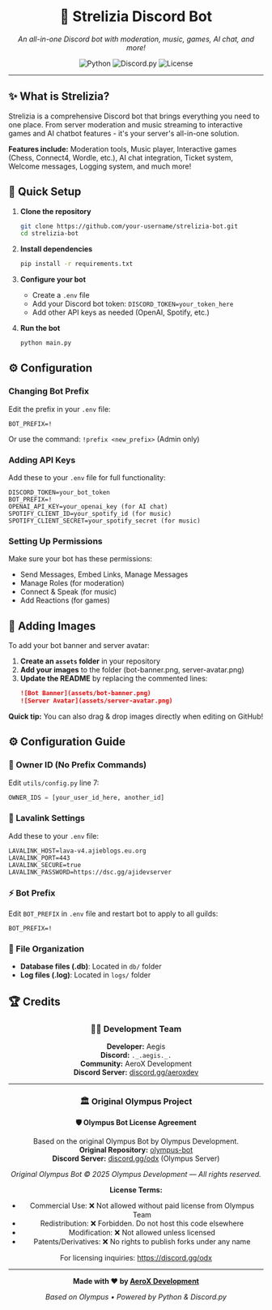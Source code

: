 <div align="center">

# 🤖 Strelizia Discord Bot

<!-- Add your bot banner here -->
<!-- ![Bot Banner](assets/bot-banner.png) -->

*An all-in-one Discord bot with moderation, music, games, AI chat, and more!*

![Python](https://img.shields.io/badge/Python-3.11+-blue.svg)
![Discord.py](https://img.shields.io/badge/discord.py-2.0+-green.svg)
![License](https://img.shields.io/badge/License-Open%20Source-green.svg)

</div>

---

## ✨ What is Strelizia?

Strelizia is a comprehensive Discord bot that brings everything you need to one place. From server moderation and music streaming to interactive games and AI chatbot features - it's your server's all-in-one solution.

**Features include:** Moderation tools, Music player, Interactive games (Chess, Connect4, Wordle, etc.), AI chat integration, Ticket system, Welcome messages, Logging system, and much more!

## 🚀 Quick Setup

1. **Clone the repository**
   ```bash
   git clone https://github.com/your-username/strelizia-bot.git
   cd strelizia-bot
   ```

2. **Install dependencies**
   ```bash
   pip install -r requirements.txt
   ```

3. **Configure your bot**
   - Create a `.env` file
   - Add your Discord bot token: `DISCORD_TOKEN=your_token_here`
   - Add other API keys as needed (OpenAI, Spotify, etc.)

4. **Run the bot**
   ```bash
   python main.py
   ```

## ⚙️ Configuration

### Changing Bot Prefix
Edit the prefix in your `.env` file:
```env
BOT_PREFIX=!
```
Or use the command: `!prefix <new_prefix>` (Admin only)

### Adding API Keys
Add these to your `.env` file for full functionality:
```env
DISCORD_TOKEN=your_bot_token
BOT_PREFIX=!
OPENAI_API_KEY=your_openai_key (for AI chat)
SPOTIFY_CLIENT_ID=your_spotify_id (for music)
SPOTIFY_CLIENT_SECRET=your_spotify_secret (for music)
```

### Setting Up Permissions
Make sure your bot has these permissions:
- Send Messages, Embed Links, Manage Messages
- Manage Roles (for moderation)
- Connect & Speak (for music)
- Add Reactions (for games)

## 📸 Adding Images

To add your bot banner and server avatar:

1. **Create an `assets` folder** in your repository
2. **Add your images** to the folder (bot-banner.png, server-avatar.png)
3. **Update the README** by replacing the commented lines:
   ```markdown
   ![Bot Banner](assets/bot-banner.png)
   ![Server Avatar](assets/server-avatar.png)
   ```

**Quick tip:** You can also drag & drop images directly when editing on GitHub!

## ⚙️ Configuration Guide

### 🔑 Owner ID (No Prefix Commands)
Edit `utils/config.py` line 7:
```python
OWNER_IDS = [your_user_id_here, another_id]
```

### 🎵 Lavalink Settings
Add these to your `.env` file:
```env
LAVALINK_HOST=lava-v4.ajieblogs.eu.org
LAVALINK_PORT=443
LAVALINK_SECURE=true
LAVALINK_PASSWORD=https://dsc.gg/ajidevserver
```

### ⚡ Bot Prefix 
Edit `BOT_PREFIX` in `.env` file and restart bot to apply to all guilds:
```env
BOT_PREFIX=!
```

### 📁 File Organization
- **Database files (.db)**: Located in `db/` folder
- **Log files (.log)**: Located in `logs/` folder

## 🏆 Credits

<div align="center">

### 👨‍💻 Development Team

**Developer:** Aegis  
**Discord:** `._.aegis._.`  
**Community:** AeroX Development  
**Discord Server:** [discord.gg/aeroxdev](https://discord.gg/aeroxdev)

---

### 🏛️ Original Olympus Project

**🛡️ Olympus Bot License Agreement**

Based on the original Olympus Bot by Olympus Development.  
**Original Repository:** [olympus-bot](https://github.com/sonujana26/olympus-bot)  
**Discord Server:** [discord.gg/odx](https://discord.gg/odx) (Olympus Server)

*Original Olympus Bot © 2025 Olympus Development — All rights reserved.*

**License Terms:**
- Commercial Use: ❌ Not allowed without paid license from Olympus Team
- Redistribution: ❌ Forbidden. Do not host this code elsewhere  
- Modification: ❌ Not allowed unless licensed
- Patents/Derivatives: ❌ No rights to publish forks under any name

For licensing inquiries: https://discord.gg/odx

---

**Made with ❤️ by [AeroX Development](https://discord.gg/aeroxdev)**

*Based on Olympus • Powered by Python & Discord.py*

</div>